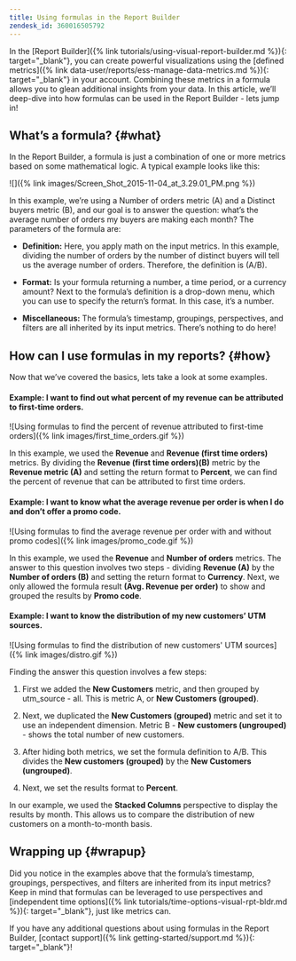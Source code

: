 ```yaml
---
title: Using formulas in the Report Builder
zendesk_id: 360016505792
---
```


In the [Report Builder]({% link tutorials/using-visual-report-builder.md %}){: target="_blank"}, you can create powerful visualizations using the [defined metrics]({% link data-user/reports/ess-manage-data-metrics.md %}){: target="_blank"} in your account. Combining these metrics in a formula allows you to glean additional insights from your data. In this article, we’ll deep-dive into how formulas can be used in the Report Builder - lets jump in!

## What’s a formula? {#what}

In the Report Builder, a formula is just a combination of one or more metrics based on some mathematical logic. A typical example looks like this:

![]({% link images/Screen_Shot_2015-11-04_at_3.29.01_PM.png %})

In this example, we’re using a Number of orders metric (A) and a Distinct buyers metric (B), and our goal is to answer the question: what’s the average number of orders my buyers are making each month? The parameters of the formula are:

* **Definition:** Here, you apply math on the input metrics. In this example, dividing the number of orders by the number of distinct buyers will tell us the average number of orders. Therefore, the definition is (A/B).

* **Format:** Is your formula returning a number, a time period, or a currency amount? Next to the formula’s definition is a drop-down menu, which you can use to specify the return’s format. In this case, it’s a number.

* **Miscellaneous:** The formula’s timestamp, groupings, perspectives, and filters are all inherited by its input metrics. There’s nothing to do here!

## How can I use formulas in my reports? {#how}

Now that we’ve covered the basics, lets take a look at some examples.

#### Example: I want to find out what percent of my revenue can be attributed to first-time orders.

![Using formulas to find the percent of revenue attributed to first-time orders]({% link images/first_time_orders.gif %})

In this example, we used the **Revenue** and **Revenue (first time orders)** metrics. By dividing the **Revenue (first time orders)(B)** metric by the **Revenue metric (A)** and setting the return format to **Percent**, we can find the percent of revenue that can be attributed to first time orders.

#### Example: I want to know what the average revenue per order is when I do and don’t offer a promo code.

![Using formulas to find the average revenue per order with and without promo codes]({% link images/promo_code.gif %})

In this example, we used the **Revenue** and **Number of orders** metrics. The answer to this question involves two steps - dividing **Revenue (A)** by the **Number of orders (B)** and setting the return format to **Currency**. Next, we only allowed the formula result **(Avg. Revenue per order)** to show and grouped the results by **Promo code**.

#### Example: I want to know the distribution of my new customers’ UTM sources.

![Using formulas to find the distribution of new customers' UTM sources]({% link images/distro.gif %})

Finding the answer this question involves a few steps:

1. First we added the **New Customers** metric, and then grouped by utm_source - all. This is metric A, or **New Customers (grouped)**.

1. Next, we duplicated the **New Customers (grouped)** metric and set it to use an independent dimension. Metric B - **New customers (ungrouped)** - shows the total number of new customers.

1. After hiding both metrics, we set the formula definition to A/B. This divides the **New customers (grouped)** by the **New Customers (ungrouped)**.

1. Next, we set the results format to **Percent**.

In our example, we used the **Stacked Columns** perspective to display the results by month. This allows us to compare the distribution of new customers on a month-to-month basis.

## Wrapping up {#wrapup}

Did you notice in the examples above that the formula’s timestamp, groupings, perspectives, and filters are inherited from its input metrics? Keep in mind that formulas can be leveraged to use perspectives and [independent time options]({% link tutorials/time-options-visual-rpt-bldr.md %}){: target="_blank"}, just like metrics can.

If you have any additional questions about using formulas in the Report Builder, [contact support]({% link getting-started/support.md %}){: target="_blank"}!
